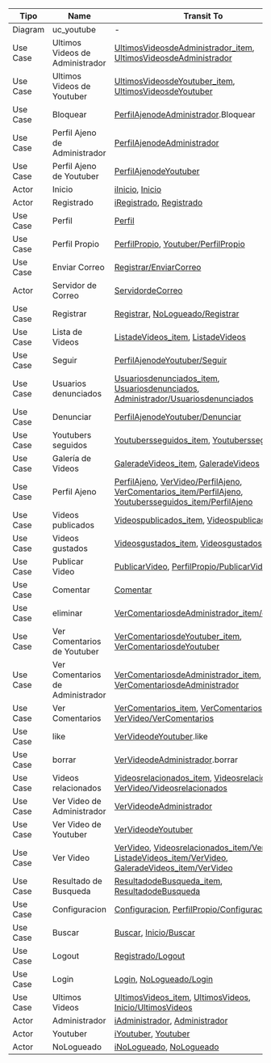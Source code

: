 | Tipo     | Name                                | Transit To |
|----------|-------------------------------------|------------|
| Diagram  | uc_youtube                           | - |
| Use Case | Ultimos Videos de Administrador      | [UltimosVideosdeAdministrador_item](https://github.com/jalmenUAL/demovaadin/blob/master/demo/src/main/java/com/example/demo/views/UltimosVideosdeAdministrador_item.java), [UltimosVideosdeAdministrador](https://github.com/jalmenUAL/demovaadin/blob/master/demo/src/main/java/com/example/demo/views/UltimosVideosdeAdministrador.java) |
| Use Case | Ultimos Videos de Youtuber           | [UltimosVideosdeYoutuber_item](https://github.com/jalmenUAL/demovaadin/blob/master/demo/src/main/java/com/example/demo/views/UltimosVideosdeYoutuber_item.java), [UltimosVideosdeYoutuber](https://github.com/jalmenUAL/demovaadin/blob/master/demo/src/main/java/com/example/demo/views/UltimosVideosdeYoutuber.java) |
| Use Case | Bloquear                             | [PerfilAjenodeAdministrador](https://github.com/jalmenUAL/demovaadin/blob/master/demo/src/main/java/com/example/demo/views/PerfilAjenodeAdministrador.java).Bloquear |
| Use Case | Perfil Ajeno de Administrador        | [PerfilAjenodeAdministrador](https://github.com/jalmenUAL/demovaadin/blob/master/demo/src/main/java/com/example/demo/views/PerfilAjenodeAdministrador.java) |
| Use Case | Perfil Ajeno de Youtuber             | [PerfilAjenodeYoutuber](https://github.com/jalmenUAL/demovaadin/blob/master/demo/src/main/java/com/example/demo/views/PerfilAjenodeYoutuber.java) |
| Actor    | Inicio                               | [iInicio](https://github.com/jalmenUAL/demovaadin/blob/master/demo/src/main/java/com/example/demo/service/iInicio.java), [Inicio](https://github.com/jalmenUAL/demovaadin/blob/master/demo/src/main/java/com/example/demo/views/Inicio.java) |
| Actor    | Registrado                           | [iRegistrado](https://github.com/jalmenUAL/demovaadin/blob/master/demo/src/main/java/com/example/demo/service/iRegistrado.java), [Registrado](https://github.com/jalmenUAL/demovaadin/blob/master/demo/src/main/java/com/example/demo/views/Registrado.java) |
| Use Case | Perfil                                | [Perfil](https://github.com/jalmenUAL/demovaadin/blob/master/demo/src/main/java/com/example/demo/views/Perfil.java) |
| Use Case | Perfil Propio                         | [PerfilPropio](https://github.com/jalmenUAL/demovaadin/blob/master/demo/src/main/java/com/example/demo/views/PerfilPropio.java), [Youtuber/PerfilPropio](https://github.com/jalmenUAL/demovaadin/blob/master/demo/src/main/java/com/example/demo/views/Youtuber/PerfilPropio.java) |
| Use Case | Enviar Correo                         | [Registrar/EnviarCorreo](https://github.com/jalmenUAL/demovaadin/blob/master/demo/src/main/java/com/example/demo/views/Registrar/EnviarCorreo.java) |
| Actor    | Servidor de Correo                     | [ServidordeCorreo](https://github.com/jalmenUAL/demovaadin/blob/master/demo/src/main/java/com/example/demo/views/ServidordeCorreo.java) |
| Use Case | Registrar                             | [Registrar](https://github.com/jalmenUAL/demovaadin/blob/master/demo/src/main/java/com/example/demo/views/Registrar.java), [NoLogueado/Registrar](https://github.com/jalmenUAL/demovaadin/blob/master/demo/src/main/java/com/example/demo/views/NoLogueado/Registrar.java) |
| Use Case | Lista de Videos                        | [ListadeVideos_item](https://github.com/jalmenUAL/demovaadin/blob/master/demo/src/main/java/com/example/demo/views/ListadeVideos_item.java), [ListadeVideos](https://github.com/jalmenUAL/demovaadin/blob/master/demo/src/main/java/com/example/demo/views/ListadeVideos.java) |
| Use Case | Seguir                                 | [PerfilAjenodeYoutuber/Seguir](https://github.com/jalmenUAL/demovaadin/blob/master/demo/src/main/java/com/example/demo/views/PerfilAjenodeYoutuber/Seguir.java) |
| Use Case | Usuarios denunciados                   | [Usuariosdenunciados_item](https://github.com/jalmenUAL/demovaadin/blob/master/demo/src/main/java/com/example/demo/views/Usuariosdenunciados_item.java), [Usuariosdenunciados](https://github.com/jalmenUAL/demovaadin/blob/master/demo/src/main/java/com/example/demo/views/Usuariosdenunciados.java), [Administrador/Usuariosdenunciados](https://github.com/jalmenUAL/demovaadin/blob/master/demo/src/main/java/com/example/demo/views/Administrador/Usuariosdenunciados.java) |
| Use Case | Denunciar                               | [PerfilAjenodeYoutuber/Denunciar](https://github.com/jalmenUAL/demovaadin/blob/master/demo/src/main/java/com/example/demo/views/PerfilAjenodeYoutuber/Denunciar.java) |
| Use Case | Youtubers seguidos                      | [Youtubersseguidos_item](https://github.com/jalmenUAL/demovaadin/blob/master/demo/src/main/java/com/example/demo/views/Youtubersseguidos_item.java), [Youtubersseguidos](https://github.com/jalmenUAL/demovaadin/blob/master/demo/src/main/java/com/example/demo/views/Youtubersseguidos.java) |
| Use Case | Galería de Videos                       | [GaleradeVideos_item](https://github.com/jalmenUAL/demovaadin/blob/master/demo/src/main/java/com/example/demo/views/GaleradeVideos_item.java), [GaleradeVideos](https://github.com/jalmenUAL/demovaadin/blob/master/demo/src/main/java/com/example/demo/views/GaleradeVideos.java) |
| Use Case | Perfil Ajeno                            | [PerfilAjeno](https://github.com/jalmenUAL/demovaadin/blob/master/demo/src/main/java/com/example/demo/views/PerfilAjeno.java), [VerVideo/PerfilAjeno](https://github.com/jalmenUAL/demovaadin/blob/master/demo/src/main/java/com/example/demo/views/VerVideo/PerfilAjeno.java), [VerComentarios_item/PerfilAjeno](https://github.com/jalmenUAL/demovaadin/blob/master/demo/src/main/java/com/example/demo/views/VerComentarios_item/PerfilAjeno.java), [Youtubersseguidos_item/PerfilAjeno](https://github.com/jalmenUAL/demovaadin/blob/master/demo/src/main/java/com/example/demo/views/Youtubersseguidos_item/PerfilAjeno.java) |
| Use Case | Videos publicados                       | [Videospublicados_item](https://github.com/jalmenUAL/demovaadin/blob/master/demo/src/main/java/com/example/demo/views/Videospublicados_item.java), [Videospublicados](https://github.com/jalmenUAL/demovaadin/blob/master/demo/src/main/java/com/example/demo/views/Videospublicados.java) |
| Use Case | Videos gustados                         | [Videosgustados_item](https://github.com/jalmenUAL/demovaadin/blob/master/demo/src/main/java/com/example/demo/views/Videosgustados_item.java), [Videosgustados](https://github.com/jalmenUAL/demovaadin/blob/master/demo/src/main/java/com/example/demo/views/Videosgustados.java) |
| Use Case | Publicar Video                          | [PublicarVideo](https://github.com/jalmenUAL/demovaadin/blob/master/demo/src/main/java/com/example/demo/views/PublicarVideo.java), [PerfilPropio/PublicarVideo](https://github.com/jalmenUAL/demovaadin/blob/master/demo/src/main/java/com/example/demo/views/PerfilPropio/PublicarVideo.java) |
| Use Case | Comentar                                | [Comentar](https://github.com/jalmenUAL/demovaadin/blob/master/demo/src/main/java/com/example/demo/views/Comentar.java) |
| Use Case | eliminar                                | [VerComentariosdeAdministrador_item/eliminar](https://github.com/jalmenUAL/demovaadin/blob/master/demo/src/main/java/com/example/demo/views/VerComentariosdeAdministrador_item/eliminar.java) |
| Use Case | Ver Comentarios de Youtuber             | [VerComentariosdeYoutuber_item](https://github.com/jalmenUAL/demovaadin/blob/master/demo/src/main/java/com/example/demo/views/VerComentariosdeYoutuber_item.java), [VerComentariosdeYoutuber](https://github.com/jalmenUAL/demovaadin/blob/master/demo/src/main/java/com/example/demo/views/VerComentariosdeYoutuber.java) |
| Use Case | Ver Comentarios de Administrador        | [VerComentariosdeAdministrador_item](https://github.com/jalmenUAL/demovaadin/blob/master/demo/src/main/java/com/example/demo/views/VerComentariosdeAdministrador_item.java), [VerComentariosdeAdministrador](https://github.com/jalmenUAL/demovaadin/blob/master/demo/src/main/java/com/example/demo/views/VerComentariosdeAdministrador.java) |
| Use Case | Ver Comentarios                         | [VerComentarios_item](https://github.com/jalmenUAL/demovaadin/blob/master/demo/src/main/java/com/example/demo/views/VerComentarios_item.java), [VerComentarios](https://github.com/jalmenUAL/demovaadin/blob/master/demo/src/main/java/com/example/demo/views/VerComentarios.java), [VerVideo/VerComentarios](https://github.com/jalmenUAL/demovaadin/blob/master/demo/src/main/java/com/example/demo/views/VerVideo/VerComentarios.java) |
| Use Case | like                                    | [VerVideodeYoutuber](https://github.com/jalmenUAL/demovaadin/blob/master/demo/src/main/java/com/example/demo/views/VerVideodeYoutuber.java).like |
| Use Case | borrar                                  | [VerVideodeAdministrador](https://github.com/jalmenUAL/demovaadin/blob/master/demo/src/main/java/com/example/demo/views/VerVideodeAdministrador.java).borrar |
| Use Case | Videos relacionados                     | [Videosrelacionados_item](https://github.com/jalmenUAL/demovaadin/blob/master/demo/src/main/java/com/example/demo/views/Videosrelacionados_item.java), [Videosrelacionados](https://github.com/jalmenUAL/demovaadin/blob/master/demo/src/main/java/com/example/demo/views/Videosrelacionados.java), [VerVideo/Videosrelacionados](https://github.com/jalmenUAL/demovaadin/blob/master/demo/src/main/java/com/example/demo/views/VerVideo/Videosrelacionados.java) |
| Use Case | Ver Video de Administrador              | [VerVideodeAdministrador](https://github.com/jalmenUAL/demovaadin/blob/master/demo/src/main/java/com/example/demo/views/VerVideodeAdministrador.java) |
| Use Case | Ver Video de Youtuber                   | [VerVideodeYoutuber](https://github.com/jalmenUAL/demovaadin/blob/master/demo/src/main/java/com/example/demo/views/VerVideodeYoutuber.java) |
| Use Case | Ver Video                               | [VerVideo](https://github.com/jalmenUAL/demovaadin/blob/master/demo/src/main/java/com/example/demo/views/VerVideo.java), [Videosrelacionados_item/VerVideo](https://github.com/jalmenUAL/demovaadin/blob/master/demo/src/main/java/com/example/demo/views/Videosrelacionados_item/VerVideo.java), [ListadeVideos_item/VerVideo](https://github.com/jalmenUAL/demovaadin/blob/master/demo/src/main/java/com/example/demo/views/ListadeVideos_item/VerVideo.java), [GaleradeVideos_item/VerVideo](https://github.com/jalmenUAL/demovaadin/blob/master/demo/src/main/java/com/example/demo/views/GaleradeVideos_item/VerVideo.java) |
| Use Case | Resultado de Busqueda                   | [ResultadodeBusqueda_item](https://github.com/jalmenUAL/demovaadin/blob/master/demo/src/main/java/com/example/demo/views/ResultadodeBusqueda_item.java), [ResultadodeBusqueda](https://github.com/jalmenUAL/demovaadin/blob/master/demo/src/main/java/com/example/demo/views/ResultadodeBusqueda.java) |
| Use Case | Configuracion                            | [Configuracion](https://github.com/jalmenUAL/demovaadin/blob/master/demo/src/main/java/com/example/demo/views/Configuracion.java), [PerfilPropio/Configuracion](https://github.com/jalmenUAL/demovaadin/blob/master/demo/src/main/java/com/example/demo/views/PerfilPropio/Configuracion.java) |
| Use Case | Buscar                                   | [Buscar](https://github.com/jalmenUAL/demovaadin/blob/master/demo/src/main/java/com/example/demo/views/Buscar.java), [Inicio/Buscar](https://github.com/jalmenUAL/demovaadin/blob/master/demo/src/main/java/com/example/demo/views/Inicio/Buscar.java) |
| Use Case | Logout                                   | [Registrado/Logout](https://github.com/jalmenUAL/demovaadin/blob/master/demo/src/main/java/com/example/demo/views/Registrado/Logout.java) |
| Use Case | Login                                    | [Login](https://github.com/jalmenUAL/demovaadin/blob/master/demo/src/main/java/com/example/demo/views/Login.java), [NoLogueado/Login](https://github.com/jalmenUAL/demovaadin/blob/master/demo/src/main/java/com/example/demo/views/NoLogueado/Login.java) |
| Use Case | Ultimos Videos                           | [UltimosVideos_item](https://github.com/jalmenUAL/demovaadin/blob/master/demo/src/main/java/com/example/demo/views/UltimosVideos_item.java), [UltimosVideos](https://github.com/jalmenUAL/demovaadin/blob/master/demo/src/main/java/com/example/demo/views/UltimosVideos.java), [Inicio/UltimosVideos](https://github.com/jalmenUAL/demovaadin/blob/master/demo/src/main/java/com/example/demo/views/Inicio/UltimosVideos.java) |
| Actor    | Administrador                            | [iAdministrador](https://github.com/jalmenUAL/demovaadin/blob/master/demo/src/main/java/com/example/demo/service/iAdministrador.java), [Administrador](https://github.com/jalmenUAL/demovaadin/blob/master/demo/src/main/java/com/example/demo/views/Administrador.java) |
| Actor    | Youtuber                                 | [iYoutuber](https://github.com/jalmenUAL/demovaadin/blob/master/demo/src/main/java/com/example/demo/service/iYoutuber.java), [Youtuber](https://github.com/jalmenUAL/demovaadin/blob/master/demo/src/main/java/com/example/demo/views/Youtuber.java) |
| Actor    | NoLogueado                               | [iNoLogueado](https://github.com/jalmenUAL/demovaadin/blob/master/demo/src/main/java/com/example/demo/service/iNoLogueado.java), [NoLogueado](https://github.com/jalmenUAL/demovaadin/blob/master/demo/src/main/java/com/example/demo/views/NoLogueado.java) |
